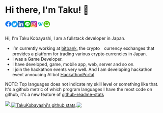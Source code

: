 # Hi there, I'm Taku! 👋

<a href="https://www.facebook.com/taku.kobayashi.560">
  <img align="left" alt="Taku Kobayashi | Facebook" width="20px" src="https://github.com/TakuKobayashi/TakuKobayashi/raw/master/assets/icons/facebook.svg" />
</a>
<a href="https://twitter.com/taptappun">
  <img align="left" alt="Taku's  Twitter" width="21px" src="https://github.com/TakuKobayashi/TakuKobayashi/raw/master/assets/icons/twitter.svg" />
</a>
<a href="https://www.linkedin.com/in/%E6%8B%93-%E5%B0%8F%E6%9E%97-710479a4/">
  <img align="left" alt="Taku's Linkedin" width="21px" src="https://github.com/TakuKobayashi/TakuKobayashi/raw/master/assets/icons/linkedin.svg" />
</a>
<a href="https://line.me/ti/p/wEjIcfdPZR">
  <img align="left" alt="Taku's Line" width="21px" src="https://github.com/TakuKobayashi/TakuKobayashi/raw/master/assets/icons/line.svg" />
</a>
<a href="https://www.instagram.com/taptapun">
  <img align="left" alt="Taku's Instagram" width="21px" src="https://github.com/TakuKobayashi/TakuKobayashi/raw/master/assets/icons/instagram.svg" />
</a>
<a href="https://www.wantedly.com/users/1360474">
  <img align="left" alt="Taku's Wantedly" width="21px" src="https://github.com/TakuKobayashi/TakuKobayashi/raw/master/assets/icons/wantedly.svg" />
</a>
<a href="https://qiita.com/taptappun">
  <img align="left" alt="Taku's Qiita" width="21px" src="https://github.com/TakuKobayashi/TakuKobayashi/raw/master/assets/icons/qiita.svg" />
</a>

<br />
<br />

Hi, I'm Taku Kobayashi, I am a fullstack developer in Japan.

- I’m currently working at [bitbank](https://bitcoinbank.co.jp/), the crypto　currency exchanges that provides a platform for trading various crypto currencies in Japan.
- I was a Game Developer.
- I have developed, game, mobile app, web, server and so on.
- I join the hackathon events very well. And I am developing hackathon event annoucing AI bot [HackathonPortal](https://twitter.com/HackathonPortal)

NOTE: Top languages does not indicate my skill level or something like that.
It's a github metric of which program languages I have the most code on github, it's a new feature of [github-readme-stats](https://github.com/anuraghazra/github-readme-stats)

<a href="https://github.com/ryo-ma/github-profile-trophy">
  <img src="https://github-profile-trophy.vercel.app/?username=TakuKobayashi&column=7"/>
</a>

<a href="https://github.com/anuraghazra/github-readme-stats">
  <img align="center" src="https://github-readme-stats.vercel.app/api?username=TakuKobayashi&show_icons=true&count_private=true&theme=blue-green&include_all_commits=true" alt="TakuKobayashi's github stats" />
</a>
<a href="https://github.com/anuraghazra/github-readme-stats">
  <img align="center" src="https://github-readme-stats.vercel.app/api/top-langs/?username=TakuKobayashi&hide=TSQL,Makefile&layout=compact" />
</a>
